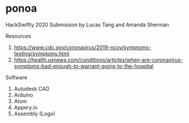 # ponoa
HackSwiftly 2020 Submission by Lucas Tang and Amanda Sherman

Resources 
1. https://www.cdc.gov/coronavirus/2019-ncov/symptoms-testing/symptoms.html
2. https://health.usnews.com/conditions/articles/when-are-coronavirus-symptoms-bad-enough-to-warrant-going-to-the-hospital

Software
1. Autodesk CAD
2. Arduino
3. Atom
4. Appery.io
5. Assembly (Logo)



